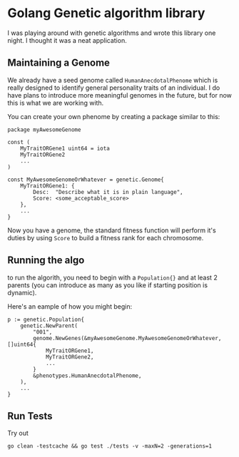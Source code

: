 # Golang Genetic algorithm library

I was playing around with genetic algorithms and wrote this library one night. I thought it was a neat application.

## Maintaining a Genome

We already have a seed genome called `HumanAnecdotalPhenome` which is really designed to identify general personality traits of an individual. I do have plans to introduce more meaningful genomes in the future, but for now this is what we are working with.

You can create your own phenome by creating a package similar to this:

```
package myAwesomeGenome

const (
    MyTraitORGene1 uint64 = iota
    MyTraitORGene2
    ...
)

const MyAwesomeGenomeOrWhatever = genetic.Genome{
    MyTraitORGene1: {
        Desc:  "Describe what it is in plain language",
        Score: <some_acceptable_score>
    },
    ...
}
```

Now you have a genome, the standard fitness function will perform it's duties by using `Score` to build a fitness rank for each chromosome.

## Running the algo

to run the algorith, you need to begin with a `Population{}` and at least 2 parents (you can introduce as many as you like if starting position is dynamic).

Here's an eample of how you might begin:

```
p := genetic.Population{
    genetic.NewParent(
        "001",
        genome.NewGenes(&myAwesomeGenome.MyAwesomeGenomeOrWhatever, []uint64{
            MyTraitORGene1,
            MyTraitORGene2,
            ...
        }
        &phenotypes.HumanAnecdotalPhenome,
    ),
    ...
}
```

## Run Tests

Try out

```
go clean -testcache && go test ./tests -v -maxN=2 -generations=1
```